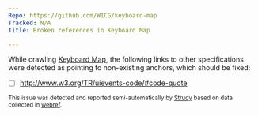 ```yaml
---
Repo: https://github.com/WICG/keyboard-map
Tracked: N/A
Title: Broken references in Keyboard Map

---
```


While crawling [Keyboard Map](https://wicg.github.io/keyboard-map/), the following links to other specifications were detected as pointing to non-existing anchors, which should be fixed:
* [ ] http://www.w3.org/TR/uievents-code/#code-quote

<sub>This issue was detected and reported semi-automatically by [Strudy](https://github.com/w3c/strudy/) based on data collected in [webref](https://github.com/w3c/webref/).</sub>